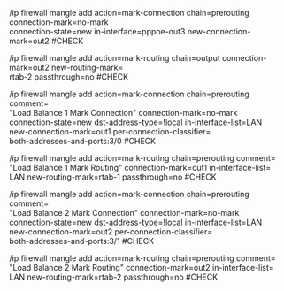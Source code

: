 /ip firewall mangle
add action=mark-connection chain=prerouting connection-mark=no-mark \
connection-state=new in-interface=pppoe-out3 new-connection-mark=out2
#CHECK

/ip firewall mangle
add action=mark-routing chain=output connection-mark=out2 new-routing-mark=\
rtab-2 passthrough=no
#CHECK

/ip firewall mangle
add action=mark-connection chain=prerouting comment=\
"Load Balance 1 Mark Connection" connection-mark=no-mark \
connection-state=new dst-address-type=!local in-interface-list=LAN \
new-connection-mark=out1 per-connection-classifier=\
both-addresses-and-ports:3/0
#CHECK

/ip firewall mangle
add action=mark-routing chain=prerouting comment=\
"Load Balance 1 Mark Routing" connection-mark=out1 in-interface-list=\
LAN new-routing-mark=rtab-1 passthrough=no
#CHECK

/ip firewall mangle
add action=mark-connection chain=prerouting comment=\
"Load Balance 2 Mark Connection" connection-mark=no-mark \
connection-state=new dst-address-type=!local in-interface-list=LAN \
new-connection-mark=out2 per-connection-classifier=\
both-addresses-and-ports:3/1
#CHECK

/ip firewall mangle
add action=mark-routing chain=prerouting comment=\
"Load Balance 2 Mark Routing" connection-mark=out2 in-interface-list=\
LAN new-routing-mark=rtab-2 passthrough=no
#CHECK
